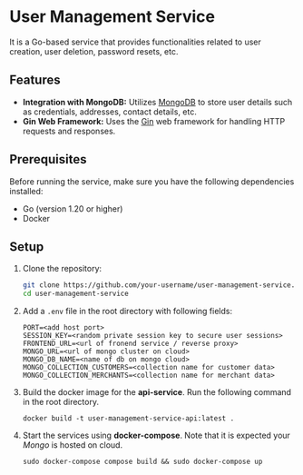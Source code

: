 # User Management Service

It is a Go-based service that provides functionalities related to user creation, user deletion, password resets, etc.

## Features

- **Integration with MongoDB:** Utilizes [MongoDB](https://github.com/mongodb/mongo) to store user details such as credentials, addresses, contact details, etc. 
- **Gin Web Framework:** Uses the [Gin](https://github.com/gin-gonic/gin) web framework for handling HTTP requests and responses.

## Prerequisites

Before running the service, make sure you have the following dependencies installed:

- Go (version 1.20 or higher)
- Docker 

## Setup

1. Clone the repository:

   ```bash
   git clone https://github.com/your-username/user-management-service.git
   cd user-management-service

3. Add a `.env` file in the root directory with following fields:
   
   ```
   PORT=<add host port>
   SESSION_KEY=<random private session key to secure user sessions>
   FRONTEND_URL=<url of fronend service / reverse proxy>
   MONGO_URL=<url of mongo cluster on cloud>
   MONGO_DB_NAME=<name of db on mongo cloud>
   MONGO_COLLECTION_CUSTOMERS=<collection name for customer data>
   MONGO_COLLECTION_MERCHANTS=<collection name for merchant data>
   ```

5. Build the docker image for the **api-service**. Run the following command in the root directory.

   ```
   docker build -t user-management-service-api:latest .
   ```

6. Start the services using **docker-compose**. Note that it is expected your *Mongo* is hosted on cloud.

   ```
   sudo docker-compose compose build && sudo docker-compose up
   ```